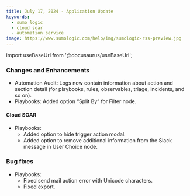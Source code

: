 ```yaml
---
title: July 17, 2024 - Application Update
keywords:
  - sumo logic
  - cloud soar
  - automation service
image: https://www.sumologic.com/help/img/sumologic-rss-preview.jpg
---
```


import useBaseUrl from '@docusaurus/useBaseUrl';

### Changes and Enhancements
* Automation Audit: Logs now contain information about action and section detail (for playbooks, rules, observables, triage, incidents, and so on).
* Playbooks: Added option “Split By” for Filter node.

#### Cloud SOAR
* Playbooks:
  * Added option to hide trigger action modal.
  * Added option to remove additional information from the Slack message in User Choice node.

### Bug fixes
* Playbooks:
  * Fixed send mail action error with Unicode characters.
  * Fixed export.
